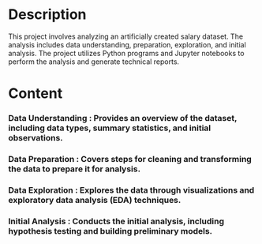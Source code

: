 # Description
This project involves analyzing an artificially created salary dataset. The analysis includes data understanding, preparation, exploration, and initial analysis. The project utilizes Python programs and Jupyter notebooks to perform the analysis and generate technical reports.

# Content
### Data Understanding : Provides an overview of the dataset, including data types, summary statistics, and initial observations.
### Data Preparation : Covers steps for cleaning and transforming the data to prepare it for analysis.
### Data Exploration : Explores the data through visualizations and exploratory data analysis (EDA) techniques.
### Initial Analysis : Conducts the initial analysis, including hypothesis testing and building preliminary models.
